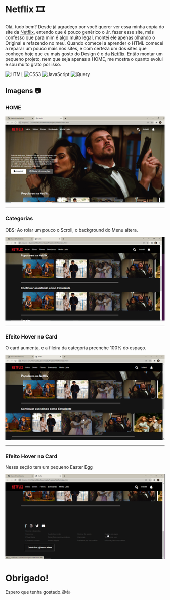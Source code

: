 <h1>Netflix 🎞️ </h1>

<p>Olá, tudo bem? Desde já agradeço por você querer ver essa minha cópia do site da <a href="https://Netflix.com">Netflix</a>, entendo que é pouco genérico o Jr. fazer esse site, más confesso que para mim é algo muito legal, montei ele apenas olhando o Original e refazendo no meu. Quando comecei a aprender o HTML comecei a reparar um pouco mais nos sites, e com certeza um dos sites que conheço hoje que eu mais gosto do Design é o da <a href="https://Netflix.com">Netflix</a>. Então montar um pequeno projeto, nem que seja apenas a HOME, me mostra o quanto evolui e sou muito grato por isso.</p>

<div style="display:inline-block">
<img alt="HTML" src="https://img.shields.io/badge/HTML5-E34F26?style=for-the-badge&logo=html5&logoColor=white">
<img alt="CSS3" src="https://img.shields.io/badge/CSS3-1572B6?style=for-the-badge&logo=css3&logoColor=white">
<img alt="JavaScript" src="https://img.shields.io/badge/JavaScript-F7DF1E?style=for-the-badge&logo=javascript&logoColor=black">
<img alt="jQuery" src="https://img.shields.io/badge/jQuery-0769AD?style=for-the-badge&logo=jquery&logoColor=white">
</div>

<h2>Imagens 📷</h2>

<h3>HOME</h3>
<img src="Netflix/prints/home.png">

<hr>
<h3>Categorias</h3>
<p>OBS: Ao rolar um pouco o Scroll, o background do Menu altera.</p>
<img src="Netflix/prints/secaoFilmes.png">

<hr>
<h3>Efeito Hover no Card</h3>
<p>O card aumenta, e a fileira da categoria preenche 100% do espaço.<p/>
<img src="Netflix/prints/hoverCard.png">

<hr>
<h3>Efeito Hover no Card</h3>
<p> Nessa seção tem um pequeno Easter Egg</p>
<img src="Netflix/prints/rodape.png">

<h1>Obrigado!</h1>
<p>Espero que tenha gostado.😃👍</p> 

